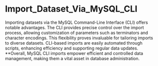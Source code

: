 # Import_Dataset_Via_MySQL_CLI
Importing datasets via the MySQL Command-Line Interface (CLI) offers notable advantages. The CLI provides precise control over the import process, allowing customization of parameters such as terminators and character encodings. This flexibility proves invaluable for tailoring imports to diverse datasets. CLI-based imports are easily automated through scripts, enhancing efficiency and supporting regular data updates. 
**Overall, MySQL CLI imports empower efficient and controlled data management, making them a vital asset in database administration.
